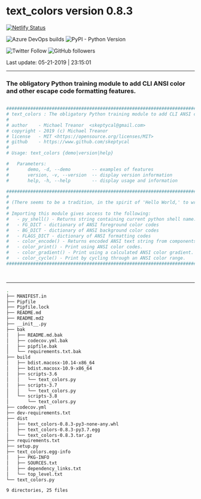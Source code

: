 # text_colors version 0.8.3

[![Netlify Status](https://api.netlify.com/api/v1/badges/416b8ca3-82db-470f-9adf-a6d06264ca75/deploy-status)](https://app.netlify.com/sites/mystifying-keller-ab5658/deploys)

![Azure DevOps builds](https://img.shields.io/azure-devops/build/skeptycal0275/skeptycal/1.svg?color=blue&label=Azure%20DevOps&style=popout) ![PyPI - Python Version](https://img.shields.io/pypi/pyversions/flask.svg?color=Yellow&label=Python&style=popout)

![Twitter Follow](https://img.shields.io/twitter/follow/skeptycal.svg?label=%40skeptycal&style=social) ![GitHub followers](https://img.shields.io/github/followers/skeptycal.svg?style=social)

Last update: 05-21-2019 | 23:15:01

---

### The obligatory Python training module to add CLI ANSI color and other escape code formatting features.

```bash

###############################################################################
# text_colors : The obligatory Python training module to add CLI ANSI color and other escape code formatting features. (version 0.8.3)
#
# author    - Michael Treanor  <skeptycal@gmail.com>
# copyright - 2019 (c) Michael Treanor
# license   - MIT <https://opensource.org/licenses/MIT>
# github    - https://www.github.com/skeptycal
#
# Usage: text_colors {demo|version|help}

#   Parameters:
#       demo, -d, --demo        -- examples of features
#       version, -v, --version  -- display version information
#       help, -h, --help        -- display usage and information

###############################################################################
#
# (There seems to be a tradition, in the spirit of 'Hello World,' to write some code that makes use of ANSI codes to color the CLI output. Since I have been working with BASH scripts, and now PHP / Python, it seems like a fun thing to do!)
#
# Importing this module gives access to the following:
#   - py_shell() - Returns string containing current python shell name.
#   - FG_DICT - dictionary of ANSI foreground color codes
#   - BG_DICT - dictionary of ANSI background color codes
#   - FLAGS_DICT - dictionary of ANSI formatting codes
#   - color_encode() - Returns encoded ANSI text string from components.
#   - color_print() - Print using ANSI color codes.
#   - color_gradient() - Print using a calculated ANSI color gradient.
#   - color_cycle() - Print by cycling through an ANSI color range.
###############################################################################




```

---

```bash
.
├── MANIFEST.in
├── Pipfile
├── Pipfile.lock
├── README.md
├── README.md2
├── __init__.py
├── bak
│   ├── README.md.bak
│   ├── codecov.yml.bak
│   ├── pipfile.bak
│   └── requirements.txt.bak
├── build
│   ├── bdist.macosx-10.14-x86_64
│   ├── bdist.macosx-10.9-x86_64
│   ├── scripts-3.6
│   │   └── text_colors.py
│   ├── scripts-3.7
│   │   └── text_colors.py
│   └── scripts-3.8
│       └── text_colors.py
├── codecov.yml
├── dev-requirements.txt
├── dist
│   ├── text_colors-0.8.3-py3-none-any.whl
│   ├── text_colors-0.8.3-py3.7.egg
│   └── text_colors-0.8.3.tar.gz
├── requirements.txt
├── setup.py
├── text_colors.egg-info
│   ├── PKG-INFO
│   ├── SOURCES.txt
│   ├── dependency_links.txt
│   └── top_level.txt
└── text_colors.py

9 directories, 25 files
```
